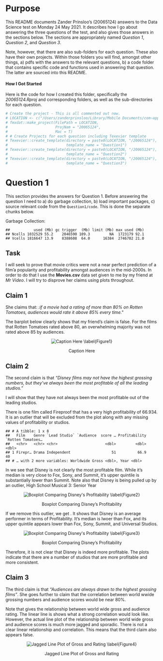# Purpose

This README documents Zander Prinsloo’s (20065124) answers to the Data
Science test on Monday 24 May 2021. It describes how I go about
answering the three questions of the test, and also gives those answers
in the sections below. The sections are appropriately named *Question
1*, *Question 2*, and *Question 3*.

Note, however, that there are also sub-folders for each question. These
also have their own projects. Within those folders you will find,
amongst other things, a) pdfs with the answers to the relevant
questions, b) a code folder that contains specific code and functions
used in answering that question. The latter are sourced into this
README.

#### How I Got Started

Here is the code for how I created this folder, specifically the
*20065124.Rproj* and corresponding folders, as well as the
sub-directories for each question.

``` r
# Create the project - This is all commented out now. 
# LOCATION <- c("/Users/zanderprinsloo/Library/Mobile Documents/com~apple~CloudDocs/Desktop/Desktop – MacBookPro’s MacBook Pro/Academic/Postgraduate/Masters/Modules/Data Science/Test")
# fmxdat::make_project(FilePath = LOCATION, 
#                      ProjNam = "20065124", 
#                      Mac = T)
# # Create Projects for each question including Texevier template
# Texevier::create_template(directory = paste0(LOCATION, "/20065124"), 
#                           template_name = "Question1")
# Texevier::create_template(directory = paste0(LOCATION, "/20065124"), 
#                           template_name = "Question2")
# Texevier::create_template(directory = paste0(LOCATION, "/20065124"), 
#                           template_name = "Question3")
```

# Question 1

This section provides the answers for Question 1. Before answering the
question I need to a) do garbage collection, b) load important packages,
c) source relevant code from the `Question1/code`. This is done the
separate chunks below.

Garbage Collection:

    ##           used (Mb) gc trigger  (Mb) limit (Mb) max used (Mb)
    ## Ncells 1032529 55.2    2046590 109.3         NA  1723179 92.1
    ## Vcells 1816647 13.9    8388608  64.0      16384  2746702 21.0

## Task

I will seek to prove that movie critics were not a near perfect
prediction of a film’a popularity and profitability amongst audiences in
the mid-2000s. In order to do that I use the **Movies.csv** data set
given to me by my friend at *Mr Video*. I will try to disprove her
claims using plots throughout.

## Claim 1

She claims that: *:if a movie had a rating of more than 80% on Rotten
Tomatoes, audiences would rate it above 85% every time."*

The barplot below clearly shows that my friend’s claim is false. For the
films that Rotten Tomatoes rated above 80, an overwhelming majority was
not rated above 85 by audiences.

<div class="figure" style="text-align: center">

<img src="README_files/figure-markdown_github/Figure1-1.png" alt="Caption Here \label{Figure1}"  />
<p class="caption">
Caption Here
</p>

</div>

## Claim 2

The second claim is that *“Disney films may not have the highest
grossing numbers, but they’ve always been the most profitable of all the
leading studios.”*

I will show that they have not always been the most profitable out of
the leading studios.

There is one film called Fireproof that has a very high profitability of
66.934. It is an outlier that will be excluded from the plot along with
any missing values of profitability or studios.

    ## # A tibble: 1 x 8
    ##   Film    Genre `Lead Studio` `Audience  score … Profitability `Rotten Tomatoes…
    ##   <chr>   <chr> <chr>                      <dbl>         <dbl>             <dbl>
    ## 1 Firepr… Drama Independent                   51          66.9                40
    ## # … with 2 more variables: Worldwide Gross <dbl>, Year <dbl>

In we see that Disney is not clearly the most profitable film. While
it’s median is very close to Fox, Sony, and Summit, it’s upper quintile
is substantially lower than Summit. Note also that Disney is being
pulled up by an outlier, High School Musical 3: Senior Year

<div class="figure" style="text-align: center">

<img src="README_files/figure-markdown_github/Figure2-1.png" alt="Boxplot Comparing Disney's Profitability \label{Figure2}"  />
<p class="caption">
Boxplot Comparing Disney’s Profitability
</p>

</div>

If we remove this outlier, we get . It shows that Disney is an average
performer in terms of Profitability. It’s median is lwoer than Fox, and
its upper quintile appears lower than Fox, Sony, Summit, and Universal
Studios.

<div class="figure" style="text-align: center">

<img src="README_files/figure-markdown_github/Figure3-1.png" alt="Boxplot Comparing Disney's Profitability \label{Figure3}"  />
<p class="caption">
Boxplot Comparing Disney’s Profitability
</p>

</div>

Therefore, it is not clear that Disney is indeed more profitable. The
plots indicate that there are a number of studios that are more
profitable and more consistent.

## Claim 3

The third claim is that *“Audiences are always drawn to the highest
grossing films”*. She goes further to claim that the correlation between
world wwide grossing numbers and audience scores would be near 80%.

<!-- The correlation between these two variables is 71, 81, 89, 64, 84, 80, 66, 80, 51, 52, 47, 52, 56, 61, 60, 76, 57, 63, 77, 58, 45, 83, 49, 62, 55, 62, 55, 40, 61, 76, 77, 84, 70, 50, 70, 84, 48, 67, 64, 66, 54, 49, 47, 82, 74, 61, 70, 81, 49, 60, NA, 88, 47, 81, 68, 41, 47, 74, 65, 78, 68, 82, 68, 47, 54, 53, 67, 89, 72, 72, 44, 35, 52, 70, 160.308654, 60.72, 8.972895, 30.68, 29.367143, 14.31, 114.97, 340.487652, 33.467, 161.834, 102.22, 193.967, 42.05, 59.192128, 178.84, 252.044501, 20.1, 224.6, 30.147, 21.569, 93.4, 219.001261, 32.59, 79.18, 69.307224, 96.16, 54.53, 36.08, 105.962734, 609.473955, 206.073, 148.66, 15.173694, 39.664, 145.896422, 8.258, 142.04, 33.527293, 92.60105, 10.7, 55.241, 21.37, 20.71, 153.093505, 20.741996, 16.61, 55.86, 415.253258, 288.35, 48.81, 60.183, 355.08, 77.09, 285.431, 43.305978, 127.76665, 32.4, 314.7, 101.33, 709.82, 205.3, 376.661, 702.17, 55.862886, 217.57, 0.025, 22.179483, 521.283432, 117.094, 219.367646, 43.04, 26.66, 19.62, 41.941 -->

Note that gives the relationship between world wide gross and audience
rating. The linear line is shows what a strong correlation would look
like. However, the actual line plot of the relationship between world
wide gross and audience scores is much more jagged and sporadic. There
is not a clear linear relationship and correlation. This means that the
third claim also appears false.

<div class="figure" style="text-align: center">

<img src="README_files/figure-markdown_github/Figure4-1.png" alt="Jagged Line Plot of Gross and Rating \label{Figure4}"  />
<p class="caption">
Jagged Line Plot of Gross and Rating
</p>

</div>

<!-- # Question 2 -->
<!-- In question -->
<!-- ### Data and Code -->
<!-- ```{r} -->
<!-- # Load Packages -->
<!-- if(!require("pacman")) install.packages("pacman") -->
<!-- library(pacman) -->
<!-- p_load(tidyverse, lubdridate) -->
<!-- # Source Question 1 code -->
<!-- list.files('Question1/code/', full.names = T, recursive = T) %>%  -->
<!--     as.list() %>%   -->
<!--     walk(~source(.)) -->
<!-- # Source Question 2 code -->
<!-- list.files('Question2/code/', full.names = T, recursive = T) %>%  -->
<!--     as.list() %>%  -->
<!--     walk(~source(.)) -->
<!-- # Data loading: -->
<!--     Loc <- "Question2/data/!!NAME!!/" -->
<!--     df_q2 <- read_rds(glue::glue("{Loc}WineMag.rds")) -->
<!--     Fruitlist <- read_table("Question2/data/wine/Fruitlist.txt") -->
<!-- ``` -->
<!-- ### Question 2a -->
<!-- ### Question 2b -->
<!-- # Question 3 -->
<!-- ### Data and Code -->
<!-- ```{r} -->
<!-- # Load Packages -->
<!-- if(!require("pacman")) install.packages("pacman") -->
<!-- library(pacman) -->
<!-- p_load(tidyverse, lubdridate) -->
<!-- # Source Question 1 code -->
<!-- list.files('Question1/code/', full.names = T, recursive = T) %>%  -->
<!--     as.list() %>%   -->
<!--     walk(~source(.)) -->
<!-- # Source Question 2 code -->
<!-- list.files('Question2/code/', full.names = T, recursive = T) %>%  -->
<!--     as.list() %>%  -->
<!--     walk(~source(.)) -->
<!-- # Source Question 3 code -->
<!-- list.files('Question3/code/', full.names = T, recursive = T) %>%  -->
<!--     as.list() %>%  -->
<!--     walk(~source(.)) -->
<!-- # Data loading: -->
<!--     Loc <- "Question3/data/!!NAME!!/" -->
<!--     df_q2 <- read_rds(glue::glue("Question3/data/!!!NAME!!!.rds")) -->
<!--     Fruitlist <- read_table("Question2/data/wine/Fruitlist.txt") -->
<!-- ``` -->
